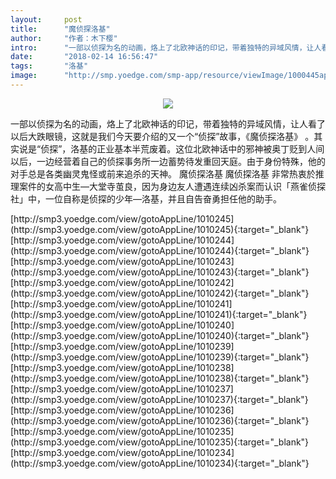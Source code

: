 ```yaml
---
layout:     post
title:      "魔侦探洛基"
author:     "作者：木下樱"
intro:      "一部以侦探为名的动画，烙上了北欧神话的印记，带着独特的异域风情，让人看了以后大跌眼镜，这就是我们今天要介绍的又一个“侦探”故事，《魔侦探洛基》 。其实说是“侦探”，洛基的正业基本半荒废着。这位北欧神话中的邪神被奥丁贬到人间以后，一边经营着自己的侦探事务所一边蓄势待发重回天庭。由于身份特殊，他的对手总是各类幽灵鬼怪或前来追杀的天神。  魔侦探洛基 魔侦探洛基 非常热衷於推理案件的女高中生—大堂寺茧良，因为身边友人遭遇连续凶杀案而认识「燕雀侦探社」中，一位自称是侦探的少年—洛基，并且自告奋勇担任他的助手。"
date:       "2018-02-14 16:56:47"
tags:       "洛基"
image:      "http://smp.yoedge.com/smp-app/resource/viewImage/1000445appline.png"
---
```

<div style="text-align: center">
<p><img src="http://smp.yoedge.com/smp-app/resource/viewImage/1000445appline.png"/></p>
</div>
<p class="post-meta">
<span>一部以侦探为名的动画，烙上了北欧神话的印记，带着独特的异域风情，让人看了以后大跌眼镜，这就是我们今天要介绍的又一个“侦探”故事，《魔侦探洛基》 。其实说是“侦探”，洛基的正业基本半荒废着。这位北欧神话中的邪神被奥丁贬到人间以后，一边经营着自己的侦探事务所一边蓄势待发重回天庭。由于身份特殊，他的对手总是各类幽灵鬼怪或前来追杀的天神。  魔侦探洛基 魔侦探洛基 非常热衷於推理案件的女高中生—大堂寺茧良，因为身边友人遭遇连续凶杀案而认识「燕雀侦探社」中，一位自称是侦探的少年—洛基，并且自告奋勇担任他的助手。</span>
</p>
[http://smp3.yoedge.com/view/gotoAppLine/1010245](http://smp3.yoedge.com/view/gotoAppLine/1010245){:target="_blank"}
[http://smp3.yoedge.com/view/gotoAppLine/1010244](http://smp3.yoedge.com/view/gotoAppLine/1010244){:target="_blank"}
[http://smp3.yoedge.com/view/gotoAppLine/1010243](http://smp3.yoedge.com/view/gotoAppLine/1010243){:target="_blank"}
[http://smp3.yoedge.com/view/gotoAppLine/1010242](http://smp3.yoedge.com/view/gotoAppLine/1010242){:target="_blank"}
[http://smp3.yoedge.com/view/gotoAppLine/1010241](http://smp3.yoedge.com/view/gotoAppLine/1010241){:target="_blank"}
[http://smp3.yoedge.com/view/gotoAppLine/1010240](http://smp3.yoedge.com/view/gotoAppLine/1010240){:target="_blank"}
[http://smp3.yoedge.com/view/gotoAppLine/1010239](http://smp3.yoedge.com/view/gotoAppLine/1010239){:target="_blank"}
[http://smp3.yoedge.com/view/gotoAppLine/1010238](http://smp3.yoedge.com/view/gotoAppLine/1010238){:target="_blank"}
[http://smp3.yoedge.com/view/gotoAppLine/1010237](http://smp3.yoedge.com/view/gotoAppLine/1010237){:target="_blank"}
[http://smp3.yoedge.com/view/gotoAppLine/1010236](http://smp3.yoedge.com/view/gotoAppLine/1010236){:target="_blank"}
[http://smp3.yoedge.com/view/gotoAppLine/1010235](http://smp3.yoedge.com/view/gotoAppLine/1010235){:target="_blank"}
[http://smp3.yoedge.com/view/gotoAppLine/1010234](http://smp3.yoedge.com/view/gotoAppLine/1010234){:target="_blank"}


